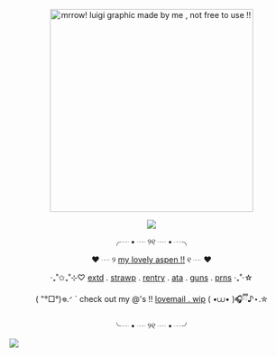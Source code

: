 <p align="center"><a target="_blank"><img src="https://github.com/user-attachments/assets/05f81184-1208-4aee-9500-54ede5ed7565" alt="mrrow! luigi graphic made by me , not free to use !!" title="luigi fanart graphic .ᐟ artists unknown, I forgor TwT , and the gif was made by me , NOT FREE TO USE .ᐟ" width="360" height="360"><p align="center">

<p align="center">
  <img src="https://komarev.com/ghpvc/?username=greenbeanX3-username&color=82BB84&style=plastic&label=(,,^__^,,)+𓆩♡𓆪+one-up+mushrooms+!!+──★+˙🍄+!!+++++++++++++++++&abreviated=true">
</p>

<p align="center">
  <![last fm scrobbling widget wehh :3](https://lastfm.dedomil.workers.dev/greenbeanx3?dark&spin&rainbow)>
</p>
  
<p align="center">╭┈ • ┈ ୨୧ ┈ • ┈╮<p align="center">
  <p align="center">♥︎ ┈ ୨ <a href="https://github.com/adogsmeow">my lovely aspen !!</a> ୧ ┈ ♥︎<p align="center">
<p align="center">‧₊˚✩₊˚⊹♡ <a href="https://github.com/greenbeanx3/nya/blob/main/README.md">extd</a> . <a href="https://greenbeanx3.straw.page">strawp</a> . <a href="https://rentry.co/greenbean">rentry</a> . <a href="https://greenbean.atabook.org">ata</a> . <a href="https://guns.lol/paswg">guns</a> . <a href="https://pronouns.cc/greenbean">prns</a> ‧₊˚⋅☆<p align="center">
<p align="center"> (  "°□°)𖦹.ᐟ ` check out my @'s !! <a href="https://rentry.co/spongebobyaoi">lovemail . wip</a> ( •⩊• )🎧ྀི♪⋆.✮<p align="center">
<p align="center">╰┈ • ┈ ୨୧ ┈ • ┈╯ <p align="center">
  
![](https://hit.yhype.me/github/profile?account_id=196847782)
